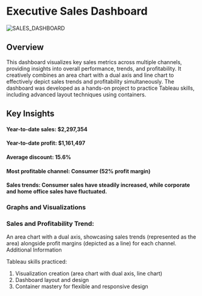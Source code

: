# Executive Sales Dashboard

![SALES_DASHBOARD](https://github.com/1Numankhan/Sales-dashboard/assets/138983077/7a832116-6f3f-4ccc-b771-786ea33c5b83)

## Overview


This dashboard visualizes key sales metrics across multiple channels, providing insights into overall performance, trends, and profitability. It creatively combines an area chart with a dual axis and line chart to effectively depict sales trends and profitability simultaneously. The dashboard was developed as a hands-on project to practice Tableau skills, including advanced layout techniques using containers.

## Key Insights

#### Year-to-date sales: $2,297,354
#### Year-to-date profit: $1,161,497
#### Average discount: 15.6%
#### Most profitable channel: Consumer (52% profit margin)
#### Sales trends: Consumer sales have steadily increased, while corporate and home office sales have fluctuated.
### Graphs and Visualizations

### Sales and Profitability Trend:
An area chart with a dual axis, showcasing sales trends (represented as the area) alongside profit margins (depicted as a line) for each channel.
Additional Information

Tableau skills practiced:

1. Visualization creation (area chart with dual axis, line chart)
2. Dashboard layout and design
3. Container mastery for flexible and responsive design


